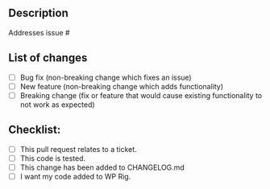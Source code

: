 <!-- Thank you for submitting a pull request to these course assets. Please provide information about the changes: What issue they fix, how they solve the issue, and why the solution works. -->

## Description
<!-- Add the issue number this pull request addresses: -->
Addresses issue #
<!-- Please describe your pull request. -->

## List of changes
<!-- Please describe what was changed/added. -->
- [ ] Bug fix (non-breaking change which fixes an issue)
- [ ] New feature (non-breaking change which adds functionality)
- [ ] Breaking change (fix or feature that would cause existing functionality to not work as expected)

## Checklist:
- [ ] This pull request relates to a ticket.
- [ ] This code is tested.
- [ ] This change has been added to CHANGELOG.md
- [ ] I want my code added to WP Rig.
